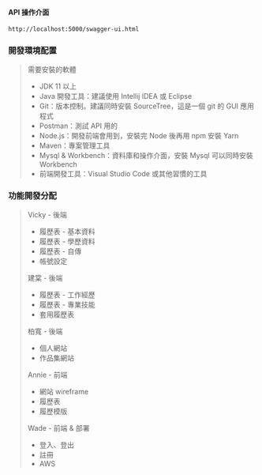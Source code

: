 #### API 操作介面
<code>http://localhost:5000/swagger-ui.html</code>

### 開發環境配置
> 需要安裝的軟體
> - JDK 11 以上
> - Java 開發工具：建議使用 Intellij IDEA 或 Eclipse
> - Git：版本控制。建議同時安裝 SourceTree，這是一個 git 的 GUI 應用程式
> - Postman：測試 API 用的
> - Node.js：開發前端會用到，安裝完 Node 後再用 npm 安裝 Yarn
> - Maven：專案管理工具
> - Mysql & Workbench：資料庫和操作介面，安裝 Mysql 可以同時安裝 Workbench
> - 前端開發工具：Visual Studio Code 或其他習慣的工具

### 功能開發分配
> Vicky - 後端
> - 履歷表 - 基本資料
> - 履歷表 - 學歷資料
> - 履歷表 - 自傳
> - 帳號設定
>
> 建棠 - 後端
> - 履歷表 - 工作經歷
> - 履歷表 - 專業技能
> - 套用履歷表
>
> 柏寬 - 後端
> - 個人網站
> - 作品集網站
>
> Annie - 前端
> - 網站 wireframe
> - 履歷表
> - 履歷模版
>
> Wade - 前端 & 部署
> - 登入、登出
> - 註冊
> - AWS